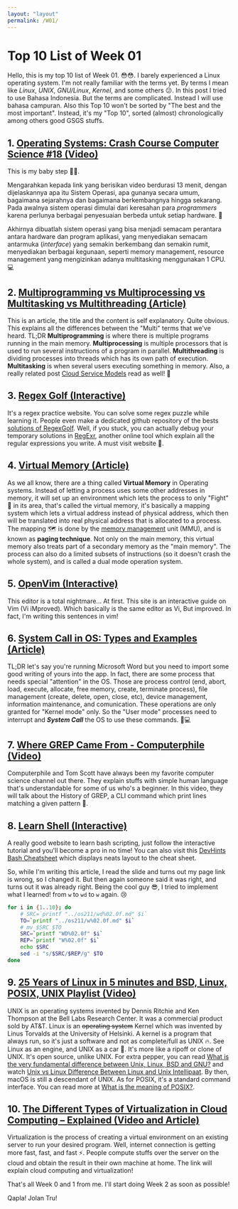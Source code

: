 ```yaml
---
layout: "layout"
permalink: /W01/
---
```


# Top 10 List of Week 01

Hello, this is my top 10 list of Week 01. 😳😳. I barely experienced a Linux operating system. I'm not really familiar with the terms yet. By terms I mean like *Linux*, *UNIX*, *GNU/Linux*, *Kernel*, and some others 😕. In this post I tried to use Bahasa Indonesia. But the terms are complicated. Instead I will use bahasa campuran. Also this Top 10 won't be sorted by "The best and the most important". Instead, it's my "Top 10", sorted (almost) chronologically among others good GSGS stuffs.

## 1. [Operating Systems: Crash Course Computer Science #18 (Video)](https://www.youtube.com/watch?v=26QPDBe-NB8)

This is my baby step 👣👣.

Mengarahkan kepada link yang berisikan video berdurasi 13 menit, dengan dijelaskannya apa itu Sistem Operasi, apa gunanya secara umum, bagaimana sejarahnya dan bagaimana berkembangnya hingga sekarang. Pada awalnya sistem operasi dimulai dari keresahan para *programmers* karena perlunya berbagai penyesuaian berbeda untuk setiap hardware. 🌠

Akhirnya dibuatlah sistem operasi yang bisa menjadi semacam perantara antara hardware dan program aplikasi, yang menyediakan semacam antarmuka (*interface*) yang semakin berkembang dan semakin rumit, menyediakan berbagai kegunaan, seperti memory management, resource management yang mengizinkan adanya multitasking menggunakan 1 CPU. 💻

## 2. [Multiprogramming vs Multiprocessing vs Multitasking vs Multithreading (Article)](https://www.javatpoint.com/multiprogramming-vs-multiprocessing-vs-multitasking-vs-multithreading)

This is an article, the title and the content is self explanatory. Quite obvious. This explains all the differences between the "Multi" terms that we've heard. TL;DR **Multiprogramming** is where there is multiple programs running in the main memory. **Multiprocessing** is multiple processors that is used to run several instructions of a program in parallel. **Multithreading** is dividing processes into threads which has its own path of execution. **Multitasking** is when several users executing something in memory. Also, a really related post  [Cloud Service Models](https://www.javatpoint.com/cloud-service-models) read as well! 💙️

## 3. [Regex Golf (Interactive)](https://alf.nu/RegexGolf)

It's a regex practice website. You can solve some regex puzzle while learning it. People even make a dedicated github repository of the bests [solutions of RegexGolf](https://gist.github.com/Davidebyzero/9221685). Well, if you stuck, you can actually debug your temporary solutions in [RegExr](https://regexr.com/), another online tool which explain all the regular expressions you write. A must visit website 🎹.

## 4. [Virtual Memory (Article)](https://www.tutorialspoint.com/operating_system/os_virtual_memory.htm)

As we all know, there are a thing called **Virtual Memory** in Operating systems. Instead of letting a process uses some other addresses in memory, it will set up an environment which lets the process to only "Fight" 🥊 in its area, that's called the virtual memory, it's basically a mapping system which lets a virtual address instead of physical address, which then will be translated into real physical address that is allocated to a process. The mapping 🗺 is done by the [memory management](https://www.u-aizu.ac.jp/~yliu/teaching/os/lec12.html) unit (MMU), and is known as **paging technique**. Not only on the main memory, this virtual memory also treats part of a secondary memory as the "main memory". The process can also do a limited subsets of instructions (so it doesn't crash the whole system), and is called a dual mode operation system.

## 5. [OpenVim (Interactive)](https://www.openvim.com/)

This editor is a total nightmare... At first. This site is an interactive guide on Vim (Vi iMproved). Which basically is the same editor as Vi, But improved. In fact, I'm writing this sentences in vim!

## 6. [System Call in OS: Types and Examples (Article)](https://www.guru99.com/system-call-operating-system.html)

TL;DR let's say you're running Microsoft Word but you need to import some good writing of yours into the app. In fact, there are some process that needs special "attention" in the OS. Those are process control (end, abort, load, execute, allocate, free memory, create, terminate process), file management (create, delete, open, close, etc), device management, information maintenance, and comunication. These operations are only granted for "Kernel mode" only. So the "User mode" processes need to interrupt and ***System Call*** the OS to use these commands. 🌽💻

## 7. [Where GREP Came From - Computerphile (Video)](https://www.youtube.com/watch?v=NTfOnGZUZDk)

Computerphile and Tom Scott have always been my favorite computer science channel out there. They explain stuffs with simple human language that's understandable for some of us who's a beginner. In this video, they will talk about the History of GREP, a CLI command which print lines matching a given pattern 💾.

## 8. [Learn Shell (Interactive)](https://www.learnshell.org/)

A really good website to learn bash scripting, just follow the interactive tutorial and you'll become a pro in no time! You can also visit this [DevHints Bash Cheatsheet](https://devhints.io/bash) which displays neats layout to the cheat sheet.

So, while I'm writing this article, I read the slide and turns out my page link is wrong, so I changed it. But then again someone said it was right, and turns out it was already right. Being the cool guy 😎, I tried to implement what I learned! from `w` to `wd` to `w` again. 😢

```bash
for i in {1..10}; do
    # SRC=`printf "../os211/wd%02.0f.md" $i`
    TO=`printf "../os211/w%02.0f.md" $i`
    # mv $SRC $TO
    SRC=`printf "WD%02.0f" $i`
    REP=`printf "W%02.0f" $i`
    echo $SRC
    sed -i "s/$SRC/$REP/g" $TO
done
```

## 9. [25 Years of Linux in 5 minutes and BSD, Linux, POSIX, UNIX Playlist (Video)](https://www.youtube.com/watch?v=qFTIc5frqw8&list=PLU_Er81tl-Vka_GPCCakU6NLuyVh5QICp)

UNIX is an operating systems invented by Dennis Ritchie and Ken Thompson at the Bell Labs Research Center. It was a commercial product sold by AT&T. Linux is an <strike>operating system</strike> Kernel which was invented by Linus Torvalds at the University of Helsinki. A kernel is a program that always run, so it's just a software and not as complete/full as UNIX 🔥. See Linux as an engine, and UNIX as a car 🚗. It's more like a ripoff or clone of UNIX. It's open source, unlike UNIX. For extra pepper, you can read [What is the very fundamental difference between Unix, Linux, BSD and GNU?](https://unix.stackexchange.com/questions/104714/what-is-the-difference-between-unix-linux-bsd-and-gnu) and watch [Unix vs Linux  Difference Between Linux and Unix  Intellipaat](https://www.youtube.com/watch?v=h_T0b77so4g). By then, macOS is still a descendant of UNIX. As for POSIX, it's a standard command interface. You can read more at [What is the meaning of POSIX?](https://stackoverflow.com/questions/1780599/what-is-the-meaning-of-posix).

## 10. [The Different Types of Virtualization in Cloud Computing – Explained (Video and Article)](https://www.redswitches.com/blog/different-types-virtualization-cloud-computing-explained/)

Virtualization is the process of creating a virtual environment on an existing server to run your desired program. Well, internet connection is getting more fast, fast, and fast ⚡. People compute stuffs over the server on the cloud and obtain the result in their own machine at home. The link will explain cloud computing and virtualization!

That's all Week 0 and 1 from me. I'll start doing Week 2 as soon as possible!

Qapla! Jolan Tru!